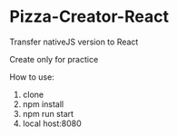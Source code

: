 # Pizza-Creator-React

Transfer nativeJS version to React

Create only for practice

How to use:
1. clone
2. npm install
3. npm run start
4. local host:8080
